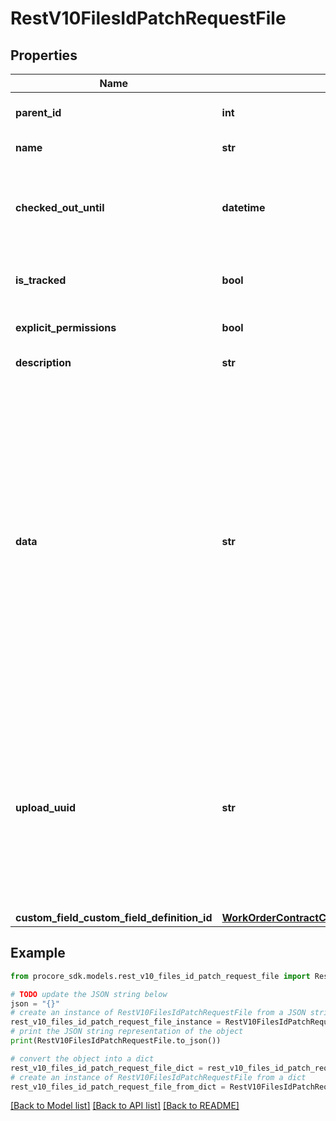 # RestV10FilesIdPatchRequestFile


## Properties

Name | Type | Description | Notes
------------ | ------------- | ------------- | -------------
**parent_id** | **int** | The ID of the parent folder to move the file to | [optional] 
**name** | **str** | The Name of the file | [optional] 
**checked_out_until** | **datetime** | Check out a file until the specified time. Admins may reset checkout by sending \&quot;null\&quot; | [optional] 
**is_tracked** | **bool** | Status if a file should be tracked (true/false) | [optional] [default to False]
**explicit_permissions** | **bool** | Set file to private (true/false) | [optional] 
**description** | **str** | A description of the file | [optional] 
**data** | **str** | File to use as file data. Note that it&#39;s only possible to post a file using a multipart/form-data body (see RFC 2388). Most HTTP libraries will do the right thing when you pass in an open file or IO stream. Alternatively you can use an upload_uuid (see Company Uploads or Project Uploads). You should not use both file and upload_uuid fields in the same request. | [optional] 
**upload_uuid** | **str** | UUID referencing a previously completed Upload. See Company Uploads or Project Uploads for instructions on how use uploads. You should not use both data and upload_uuid fields in the same request. | [optional] 
**custom_field_custom_field_definition_id** | [**WorkOrderContractCustomFieldCustomFieldDefinitionId**](WorkOrderContractCustomFieldCustomFieldDefinitionId.md) |  | [optional] 

## Example

```python
from procore_sdk.models.rest_v10_files_id_patch_request_file import RestV10FilesIdPatchRequestFile

# TODO update the JSON string below
json = "{}"
# create an instance of RestV10FilesIdPatchRequestFile from a JSON string
rest_v10_files_id_patch_request_file_instance = RestV10FilesIdPatchRequestFile.from_json(json)
# print the JSON string representation of the object
print(RestV10FilesIdPatchRequestFile.to_json())

# convert the object into a dict
rest_v10_files_id_patch_request_file_dict = rest_v10_files_id_patch_request_file_instance.to_dict()
# create an instance of RestV10FilesIdPatchRequestFile from a dict
rest_v10_files_id_patch_request_file_from_dict = RestV10FilesIdPatchRequestFile.from_dict(rest_v10_files_id_patch_request_file_dict)
```
[[Back to Model list]](../README.md#documentation-for-models) [[Back to API list]](../README.md#documentation-for-api-endpoints) [[Back to README]](../README.md)


